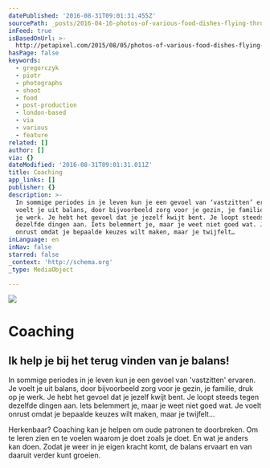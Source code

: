 ```yaml
---
datePublished: '2016-08-31T09:01:31.455Z'
sourcePath: _posts/2016-04-16-photos-of-various-food-dishes-flying-through-the-air.md
inFeed: true
isBasedOnUrl: >-
  http://petapixel.com/2015/08/05/photos-of-various-food-dishes-flying-through-the-air/
hasPage: false
keywords:
  - gregorczyk
  - piotr
  - photographs
  - shoot
  - food
  - post-production
  - london-based
  - via
  - various
  - feature
related: []
author: []
via: {}
dateModified: '2016-08-31T09:01:31.011Z'
title: Coaching
app_links: []
publisher: {}
description: >-
  In sommige periodes in je leven kun je een gevoel van ‘vastzitten’ ervaren. Je
  voelt je uit balans, door bijvoorbeeld zorg voor je gezin, je familie, druk op
  je werk. Je hebt het gevoel dat je jezelf kwijt bent. Je loopt steeds tegen
  dezelfde dingen aan. Iets belemmert je, maar je weet niet goed wat. Je voelt
  onrust omdat je bepaalde keuzes wilt maken, maar je twijfelt…
inLanguage: en
inNav: false
starred: false
_context: 'http://schema.org'
_type: MediaObject

---
```

![](https://the-grid-user-content.s3-us-west-2.amazonaws.com/bfb9b12b-71c8-465a-a2ea-4d5bb47f0a52.jpg)

# Coaching

## Ik help je bij het terug vinden van je balans!

In sommige periodes in je leven kun je een gevoel van 'vastzitten' ervaren. Je voelt je uit balans, door bijvoorbeeld zorg voor je gezin, je familie, druk op je werk. Je hebt het gevoel dat je jezelf kwijt bent. Je loopt steeds tegen dezelfde dingen aan. Iets belemmert je, maar je weet niet goed wat. Je voelt onrust omdat je bepaalde keuzes wilt maken, maar je twijfelt...

Herkenbaar? Coaching kan je helpen om oude patronen te doorbreken. Om te leren zien en te voelen waarom je doet zoals je doet. En wat je anders kan doen. Zodat je weer in je eigen kracht komt, de balans ervaart en van daaruit verder kunt groeien.